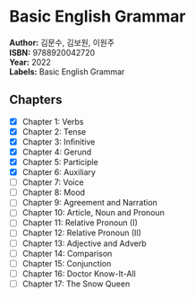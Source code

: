 # Basic English Grammar
**Author:** 김문수, 김보원, 이원주 <br/>
**ISBN:** 9788920042720 <br/>
**Year:** 2022 <br/>
**Labels:** Basic English Grammar

## Chapters
- [x] Chapter 1: Verbs
- [x] Chapter 2: Tense
- [x] Chapter 3: Infinitive
- [x] Chapter 4: Gerund
- [x] Chapter 5: Participle
- [x] Chapter 6: Auxiliary
- [ ] Chapter 7: Voice
- [ ] Chapter 8: Mood
- [ ] Chapter 9: Agreement and Narration
- [ ] Chapter 10: Article, Noun and Pronoun
- [ ] Chapter 11: Relative Pronoun (I)
- [ ] Chapter 12: Relative Pronoun (II)
- [ ] Chapter 13: Adjective and Adverb
- [ ] Chapter 14: Comparison
- [ ] Chapter 15: Conjunction
- [ ] Chapter 16: Doctor Know-It-All
- [ ] Chapter 17: The Snow Queen

